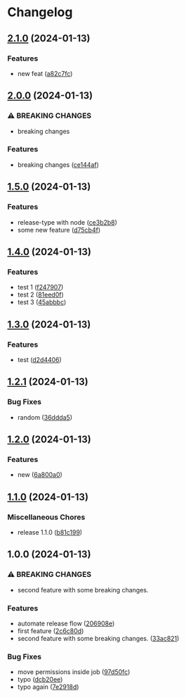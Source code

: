# Changelog

## [2.1.0](https://github.com/ramankarki/release-practice/compare/v2.0.0...v2.1.0) (2024-01-13)


### Features

* new feat ([a82c7fc](https://github.com/ramankarki/release-practice/commit/a82c7fca355c8f267433c7a420c5823563ae7e7e))

## [2.0.0](https://github.com/ramankarki/release-practice/compare/v1.5.0...v2.0.0) (2024-01-13)


### ⚠ BREAKING CHANGES

* breaking changes

### Features

* breaking changes ([ce144af](https://github.com/ramankarki/release-practice/commit/ce144afbd3869f2d4e1043714c2562bb04633e10))

## [1.5.0](https://github.com/ramankarki/release-practice/compare/v1.4.0...v1.5.0) (2024-01-13)


### Features

* release-type with node ([ce3b2b8](https://github.com/ramankarki/release-practice/commit/ce3b2b8536153c9d2c14a3102e591f1d3d93fdcc))
* some new feature ([d75cb4f](https://github.com/ramankarki/release-practice/commit/d75cb4f66752c1176de28856f12fefbc89a34ffc))

## [1.4.0](https://github.com/ramankarki/release-practice/compare/v1.3.0...v1.4.0) (2024-01-13)


### Features

* test 1 ([f247907](https://github.com/ramankarki/release-practice/commit/f24790793a3f94a6f7ea61a8480c4e9420e1b3b7))
* test 2 ([81eed0f](https://github.com/ramankarki/release-practice/commit/81eed0f798eead2a482b03b1ed89da0f35d5b2f4))
* test 3 ([45abbbc](https://github.com/ramankarki/release-practice/commit/45abbbc18a7c78c65b35fd447d623a932cfa24d4))

## [1.3.0](https://github.com/ramankarki/release-practice/compare/v1.2.1...v1.3.0) (2024-01-13)


### Features

* test ([d2d4406](https://github.com/ramankarki/release-practice/commit/d2d44061d126dc6dd917cf356ffecc93f9955f86))

## [1.2.1](https://github.com/ramankarki/release-practice/compare/v1.2.0...v1.2.1) (2024-01-13)


### Bug Fixes

* random ([36ddda5](https://github.com/ramankarki/release-practice/commit/36ddda5e6881d372e99d91128705d31a0ec03036))

## [1.2.0](https://github.com/ramankarki/release-practice/compare/v1.1.0...v1.2.0) (2024-01-13)


### Features

* new ([6a800a0](https://github.com/ramankarki/release-practice/commit/6a800a0242a16e36368acc52c00aad44fe8db69e))

## [1.1.0](https://github.com/ramankarki/release-practice/compare/v1.0.0...v1.1.0) (2024-01-13)


### Miscellaneous Chores

* release 1.1.0 ([b81c199](https://github.com/ramankarki/release-practice/commit/b81c1995cb12fe0b153a53166440c8caf34f1fce))

## 1.0.0 (2024-01-13)


### ⚠ BREAKING CHANGES

* second feature with some breaking changes.

### Features

* automate release flow ([206908e](https://github.com/ramankarki/release-practice/commit/206908e2e1348aad185ea70688b64378d215f49e))
* first feature ([2c6c80d](https://github.com/ramankarki/release-practice/commit/2c6c80d6ed15e3bbdd58c53c2a2b1e4baea4086f))
* second feature with some breaking changes. ([33ac821](https://github.com/ramankarki/release-practice/commit/33ac821f9d826d9d8c0fb08cdab13a24df396539))


### Bug Fixes

* move permissions inside job ([97d50fc](https://github.com/ramankarki/release-practice/commit/97d50fcff49adc185ed3ebf7038e8121676bfb7c))
* typo ([dcb20ee](https://github.com/ramankarki/release-practice/commit/dcb20eeaf01b0610aae83e5d193aa5c1ed5e4692))
* typo again ([7e2918d](https://github.com/ramankarki/release-practice/commit/7e2918d5195ecd2d020353bdd7fd3360578bd40a))

